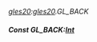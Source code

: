 _[gles20](../../modules/gles20/gles20-module.md):[gles20](../../modules/gles20/gles20-module.md).GL\_BACK_
##### Const GL\_BACK:[Int](../../modules/wonkey/wonkey-types-int.md)
